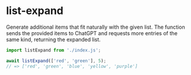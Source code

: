# list-expand

Generate additional items that fit naturally with the given list. The function sends the provided items to ChatGPT and requests more entries of the same kind, returning the expanded list.

```javascript
import listExpand from './index.js';

await listExpand(['red', 'green'], 5);
// => ['red', 'green', 'blue', 'yellow', 'purple']
```
